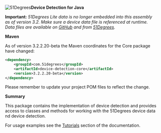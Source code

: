 ![51Degrees](https://51degrees.com/DesktopModules/FiftyOne/Distributor/Logo.ashx?utm_source=github&utm_medium=repository&utm_content=home&utm_campaign=java-open-source "THE Fastest and Most Accurate Device Detection")**Device Detection for Java**

**Important:** _51Degrees Lite data is no longer embedded into this assembly as of version 3.2. Make sure a device data file is referenced at runtime. Data files are available on [GitHub](../data) and from [51Degrees](https://51degrees.com/compare-data-options?utm_source=github&utm_medium=repository&utm_content=source-code&utm_campaign=java-open-source "Different device databases which can be used with 51Degrees device detection")._

**Maven**

As of version 3.2.2.20-beta the Maven coordinates for the Core package have changed:

```xml
<dependency>
    <groupId>com.51degrees</groupId>
    <artifactId>device-detection-core</artifactId>
    <version>3.2.2.20-beta</version>
</dependency>
```

Please remember to update your project POM files to reflect the change.

**Summary**

This package contains the implementation of device detection and provides access to classes and methods for working with the 51Degrees device data nd device detection.

For usage examples see the [Tutorials](https://51degrees.com/Support/Documentation/APIs/Java-V32/Tutorials?utm_source=github&utm_medium=repository&utm_content=source-code&utm_campaign=java-open-source) section of the documentation.